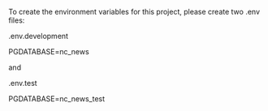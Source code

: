 To create the environment variables for this project, please create two .env files:

.env.development

PGDATABASE=nc_news

and

.env.test

PGDATABASE=nc_news_test
